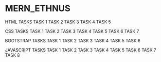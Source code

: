 # MERN_ETHNUS


HTML TASKS
TASK 1
TASK 2
TASK 3
TASK 4
TASK 5

CSS TASKS
TASK 1
TASK 2
TASK 3
TASK 4
TASK 5
TASK 6
TASK 7

BOOTSTRAP TASKS
TASK 1
TASK 2
TASK 3
TASK 4
TASK 5
TASK 6


JAVASCRIPT TASKS
TASK 1
TASK 2
TASK 3
TASK 4
TASK 5
TASK 6
TASK 7
TASK 8
